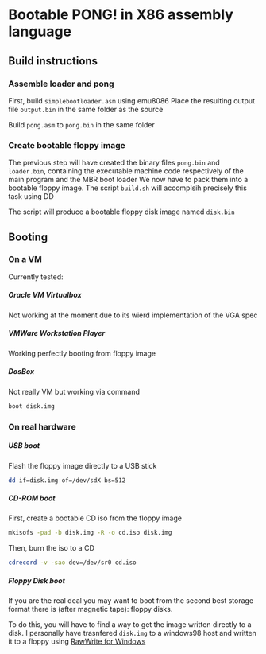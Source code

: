 # Bootable PONG! in X86 assembly language

## Build instructions

### Assemble loader and pong

First, build `simplebootloader.asm` using emu8086
Place the resulting output file `output.bin` in the same folder as the source

Build `pong.asm` to `pong.bin` in the same folder

### Create bootable floppy image

The  previous step will have created the binary files `pong.bin` and `loader.bin`, containing the executable machine code respectively of the main program and the MBR boot loader
We now have to pack them into a bootable floppy image. The script `build.sh` will accomplsih precisely this task using DD

The script will produce a bootable floppy disk image named `disk.bin`

## Booting

### On a VM

Currently tested:

##### Oracle VM Virtualbox
Not working at the moment due to its wierd implementation of the VGA spec

##### VMWare Workstation Player
Working perfectly booting from floppy image

##### DosBox
Not really VM but working via command
```bat
boot disk.img
```

### On real hardware

##### USB boot

Flash the floppy image directly to a USB stick 

```bash
dd if=disk.img of=/dev/sdX bs=512
```

##### CD-ROM boot

First, create a bootable CD iso from the floppy image

```bash
mkisofs -pad -b disk.img -R -o cd.iso disk.img
```

Then, burn the iso to a CD

```bash
cdrecord -v -sao dev=/dev/sr0 cd.iso
```

##### Floppy Disk boot
If you are the real deal you may want to boot from the second best storage format there is (after magnetic tape): floppy disks.

To do this, you will have to find a way to get the image written directly to a disk. 
I personally have trasnfered `disk.img` to a windows98 host and written it to a floppy using [RawWrite for Windows](http://www.chrysocome.net/rawwrite)



